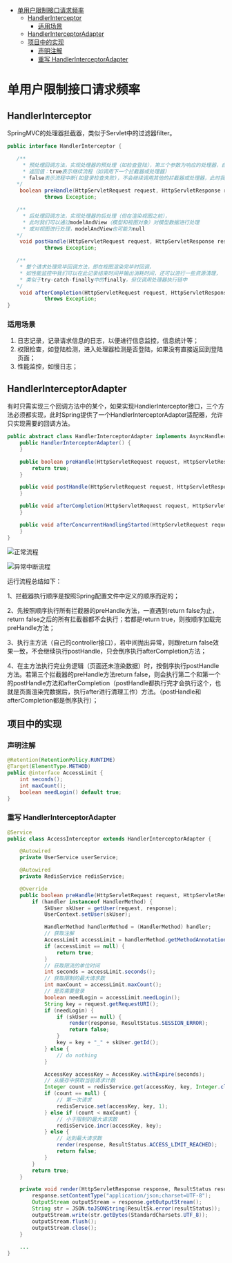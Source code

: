 - [单用户限制接口请求频率](#%E5%8D%95%E7%94%A8%E6%88%B7%E9%99%90%E5%88%B6%E6%8E%A5%E5%8F%A3%E8%AF%B7%E6%B1%82%E9%A2%91%E7%8E%87)
  - [HandlerInterceptor](#handlerinterceptor)
    - [适用场景](#%E9%80%82%E7%94%A8%E5%9C%BA%E6%99%AF)
  - [HandlerInterceptorAdapter](#handlerinterceptoradapter)
  - [项目中的实现](#%E9%A1%B9%E7%9B%AE%E4%B8%AD%E7%9A%84%E5%AE%9E%E7%8E%B0)
    - [声明注解](#%E5%A3%B0%E6%98%8E%E6%B3%A8%E8%A7%A3)
    - [重写 HandlerInterceptorAdapter](#%E9%87%8D%E5%86%99-handlerinterceptoradapter)



# 单用户限制接口请求频率

## HandlerInterceptor

SpringMVC的处理器拦截器，类似于Servlet中的过滤器filter。

```java
public interface HandlerInterceptor {

   /**
     * 预处理回调方法，实现处理器的预处理（如检查登陆），第三个参数为响应的处理器，自定义Controller
     * 返回值：true表示继续流程（如调用下一个拦截器或处理器）
     * false表示流程中断(如登录检查失败)，不会继续调用其他的拦截器或处理器，此时我们需要通过response来产生响应；
   */
    boolean preHandle(HttpServletRequest request, HttpServletResponse response, Object handler)
            throws Exception;

   /**
     * 后处理回调方法，实现处理器的后处理（但在渲染视图之前），
     * 此时我们可以通过modelAndView（模型和视图对象）对模型数据进行处理
     * 或对视图进行处理，modelAndView也可能为null
   */
    void postHandle(HttpServletRequest request, HttpServletResponse response, Object handler, ModelAndView modelAndView)
            throws Exception;

   /**
    * 整个请求处理完毕回调方法，即在视图渲染完毕时回调，
    * 如性能监控中我们可以在此记录结束时间并输出消耗时间，还可以进行一些资源清理，
    * 类似于try-catch-finally中的finally，但仅调用处理器执行链中
   */
    void afterCompletion(HttpServletRequest request, HttpServletResponse response, Object handler, Exception ex)
            throws Exception;
}
```

### 适用场景

1. 日志记录，记录请求信息的日志，以便进行信息监控，信息统计等；
2. 权限检查，如登陆检测，进入处理器检测是否登陆，如果没有直接返回到登陆页面；
3. 性能监控，如慢日志；

## HandlerInterceptorAdapter

有时只需实现三个回调方法中的某个，如果实现HandlerInterceptor接口，三个方法必须都实现，此时Spring提供了一个HandlerInterceptorAdapter适配器，允许只实现需要的回调方法。

```java
public abstract class HandlerInterceptorAdapter implements AsyncHandlerInterceptor {
    public HandlerInterceptorAdapter() {
    }

    public boolean preHandle(HttpServletRequest request, HttpServletResponse response, Object handler) throws Exception {
        return true;
    }

    public void postHandle(HttpServletRequest request, HttpServletResponse response, Object handler, @Nullable ModelAndView modelAndView) throws Exception {
    }

    public void afterCompletion(HttpServletRequest request, HttpServletResponse response, Object handler, @Nullable Exception ex) throws Exception {
    }

    public void afterConcurrentHandlingStarted(HttpServletRequest request, HttpServletResponse response, Object handler) throws Exception {
    }
}
```

![正常流程](../assets/normal.png)



![异常中断流程](../assets/abnormal.png)

运行流程总结如下：

1、拦截器执行顺序是按照Spring配置文件中定义的顺序而定的；

2、先按照顺序执行所有拦截器的preHandle方法，一直遇到return false为止，return false之后的所有拦截器都不会执行；若都是return true，则按顺序加载完preHandle方法；

3、执行主方法（自己的controller接口），若中间抛出异常，则跟return false效果一致，不会继续执行postHandle，只会倒序执行afterCompletion方法；

4、在主方法执行完业务逻辑（页面还未渲染数据）时，按倒序执行postHandle方法。若第三个拦截器的preHandle方法return false，则会执行第二个和第一个的postHandle方法和afterCompletion（postHandle都执行完才会执行这个，也就是页面渲染完数据后，执行after进行清理工作）方法。（postHandle和afterCompletion都是倒序执行）；

## 项目中的实现

### 声明注解

```java
@Retention(RetentionPolicy.RUNTIME)
@Target(ElementType.METHOD)
public @interface AccessLimit {
    int seconds();
    int maxCount();
    boolean needLogin() default true;
}
```

### 重写 HandlerInterceptorAdapter

```java
@Service
public class AccessInterceptor extends HandlerInterceptorAdapter {

    @Autowired
    private UserService userService;

    @Autowired
    private RedisService redisService;

    @Override
    public boolean preHandle(HttpServletRequest request, HttpServletResponse response, Object handler) throws Exception {
        if (handler instanceof HandlerMethod) {
            SkUser skUser = getUser(request, response);
            UserContext.setUser(skUser);

            HandlerMethod handlerMethod = (HandlerMethod) handler;
            // 获取注解
            AccessLimit accessLimit = handlerMethod.getMethodAnnotation(AccessLimit.class);
            if (accessLimit == null) {
                return true;
            }
            // 获取限流的单位时间
            int seconds = accessLimit.seconds();
            // 获取限制的最大请求数
            int maxCount = accessLimit.maxCount();
            // 是否需要登录
            boolean needLogin = accessLimit.needLogin();
            String key = request.getRequestURI();
            if (needLogin) {
                if (skUser == null) {
                    render(response, ResultStatus.SESSION_ERROR);
                    return false;
                }
                key = key + "_" + skUser.getId();
            } else {
                // do nothing
            }

            AccessKey accessKey = AccessKey.withExpire(seconds);
            // 从缓存中获取当前请求计数
            Integer count = redisService.get(accessKey, key, Integer.class);
            if (count == null) {
                // 第一次请求
                redisService.set(accessKey, key, 1);
            } else if (count < maxCount) {
                // 小于限制的最大请求数
                redisService.incr(accessKey, key);
            } else {
                // 达到最大请求数
                render(response, ResultStatus.ACCESS_LIMIT_REACHED);
                return false;
            }
        }
        return true;
    }

    private void render(HttpServletResponse response, ResultStatus resultStatus) throws Exception {
        response.setContentType("application/json;charset=UTF-8");
        OutputStream outputStream = response.getOutputStream();
        String str = JSON.toJSONString(ResultSk.error(resultStatus));
        outputStream.write(str.getBytes(StandardCharsets.UTF_8));
        outputStream.flush();
        outputStream.close();
    }
    
	...
}
```

